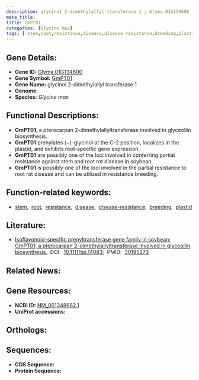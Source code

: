```yaml
---
description: glycinol 2-dimethylallyl transferase 1 ; Glyma.01G134600 ; Glycine max
meta_title:
title: GmPT01
categories: [Glycine max]
tags: [ stem,root,resistance,disease,disease resistance,breeding,plastid ]
---
```


## Gene Details:
- **Gene ID:** [Glyma.01G134600]()
- **Gene Symbol:** <u>GmPT01</u>
- **Gene Name:** glycinol 2-dimethylallyl transferase 1
- **Genome:** []()
- **Species:** *Glycine max*

## Functional Descriptions:
   - **GmPT01**, a pterocarpan 2-dimethylallyltransferase involved in glyceollin biosynthesis.
   - **GmPT01** prenylates (−)-glycinol at the C-2 position, localizes in the plastid, and exhibits root-specific gene expression.
   - **GmPT01** are possibly one of the loci involved in conferring partial resistance against stem and root rot disease in soybean.
   - **GmPT01** is possibly one of the loci involved in the partial resistance to root rot disease and can be utilized in resistance breeding.

## Function-related keywords:
   - [stem](/tags/stem/),&nbsp;&nbsp;[root](/tags/root/),&nbsp;&nbsp;[resistance](/tags/resistance/),&nbsp;&nbsp;[disease](/tags/disease/),&nbsp;&nbsp;[disease-resistance](/tags/disease-resistance/),&nbsp;&nbsp;[breeding](/tags/breeding/),&nbsp;&nbsp;[plastid](/tags/plastid/)

## Literature:
   - [Isoflavonoid-specific prenyltransferase gene family in soybean: GmPT01, a pterocarpan 2-dimethylallyltransferase involved in glyceollin biosynthesis.](https://doi.org/10.1111/tpj.14083)&nbsp;&nbsp;DOI:&nbsp;&nbsp;[10.1111/tpj.14083](https://doi.org/10.1111/tpj.14083);&nbsp;&nbsp;PMID:&nbsp;&nbsp;[30195273](https://pubmed.ncbi.nlm.nih.gov/30195273/)

## Related News:

## Gene Resources:
- **NCBI ID:**  [NM_001348662.1](https://www.ncbi.nlm.nih.gov/gene/?term=NM_001348662.1)
- **UniProt accessions:**  [](https://www.uniprot.org/uniprotkb//entry)

## Orthologs:

## Sequences:
- **CDS Sequence:**
- **Protein Sequence:**
